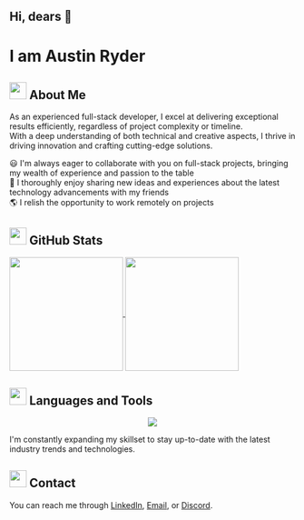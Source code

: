 ## Hi, dears 👋

# I am Austin Ryder


## <img height=30 src="https://raw.githubusercontent.com/Tarikul-Islam-Anik/Animated-Fluent-Emojis/master/Emojis/People/Technologist.png" /> About Me
As an experienced full-stack developer, I excel at delivering exceptional results efficiently, regardless of project complexity or timeline.<br />
With a deep understanding of both technical and creative aspects, I thrive in driving innovation and crafting cutting-edge solutions.

😃  I'm always eager to collaborate with you on full-stack projects, bringing my wealth of experience and passion to the table <br/>
🙌  I thoroughly enjoy sharing new ideas and experiences about the latest technology advancements with my friends <br/>
🌎  I relish the opportunity to work remotely on projects

## <img height=30 src="https://raw.githubusercontent.com/Tarikul-Islam-Anik/Animated-Fluent-Emojis/master/Emojis/Travel%20and%20places/Rocket.png" /> GitHub Stats

<a href="https://github.com/austin-ryder117/convoychat">
  <img height=200 align="center" src="https://github-readme-stats.vercel.app/api?username=austin-ryder117&show_icons=true&theme=merko&rank_icon=github" />
  <img height=200 align="center" src="https://github-readme-stats.vercel.app/api/top-langs/?username=austin-ryder117&exclude_repo=github-readme-stats,austin-ryder117.github.io&show_icons=true&theme=dracula&show_owner=true" />
</a>

## <img height=30 src="https://raw.githubusercontent.com/Tarikul-Islam-Anik/Animated-Fluent-Emojis/master/Emojis/Objects/Hammer%20and%20Wrench.png" /> Languages and Tools
<p align="center">
  <a href="https://skillicons.dev">
    <img src="https://skillicons.dev/icons?i=anaconda,androidstudio,apollo,aws,babel,bitbucket,bootstrap,cs,cpp,css,docker,figma,firebase,flutter,git,html,js,jquery,laravel,linux,materialui,mongodb,mysql,nestjs,nextjs,nodejs,nuxtjs,php,pinia,postgres,postman,react,supabase,tailwind,ts,vite,vue,vuetify,windows,wordpress" />
  </a>
</p>

I'm constantly expanding my skillset to stay up-to-date with the latest industry trends and technologies.

## <img height=30 src="https://raw.githubusercontent.com/Tarikul-Islam-Anik/Animated-Fluent-Emojis/master/Emojis/People/Technologist.png" /> Contact
You can reach me through [LinkedIn](https://www.linkedin.com/), [Email](mailto:your-email@example.com), or [Discord](https://discord.com/users/your-discord-username).


